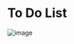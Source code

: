 # To Do List

![image](https://github.com/user-attachments/assets/7850dfef-df7d-40b1-94d3-dd2bd41cdd68)



